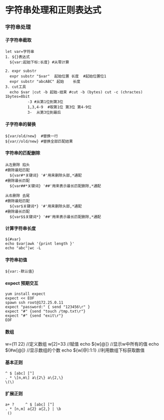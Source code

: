 # 字符串处理和正则表达式


### 字符串处理

#### 子字符串截取
    let var=字符串
    1. ${}表达式
      ${var:起始下标:长度} #从零计算
      
    2. expr substr
      expr substr "$var"  起始位置 长度  #起始位置位1
      expr substr "abcABC" 起始    长度
    3. cut工具
      echo $var |cut -b 起始-结束 #cut -b (bytes) cut -c (chractes)  1bytes=8bit
			  -3 #从第1位到第3位
			  1,3,4-9  #取第1位 第3位 第4-9位
			  3-  从第3位到最后
#### 子字符串的替换
    ${var/old/new}  #替换一行
    ${var//old/new} #替换全部匹配结果
#### 字符串的匹配删除
    
    从左删除 掐头
    #删除最短匹配
      ${var#*关键词} '#'用来删除头部,*通配
    #删除最长匹配
      ${var##*关键词} '##'用来表示最长匹配删除,*通配
    
    从右删除 去尾
    #删除最短匹配
      ${var$关键词*} '#'用来删除头部,*通配
    #删除最长匹配
      ${var$$关键词*} '##'用来表示最长匹配删除,*通配
      
#### 计算字符串长度
    ${#var}
    echo $var|awk '{print length }'
    echo "abc"|wc -L
    
#### 字符串初值
    ${var:-默认值}
    
    
#### expect 预期交互
    yum install expect
    expect << EOF
    spawn ssh root@172.25.0.11
    expect "password:" { send "123456\r" }
    expect "#" {send "touch /tmp.txt\r"}
    expect "#" {send "exit\r"}
    EOF
    
#### 数组
w=(11 22) //定义数组
w[2]=33 //赋值
echo ${w[@]} //显示w中所有的值
echo ${#w[@]} //显示数组的个数
echo ${w[@]:1:1} //利用数组下标获取数值

#### 基本正则
    ^ $ [abc] [^]
    . * \[n,m\] a\{2\} a\{2,\}
    \(\)
#### 扩展正则
    a+ ?     ^ $ [abc] [^]
    . * [n,m] a{2} a{2,} | \b
     ()
